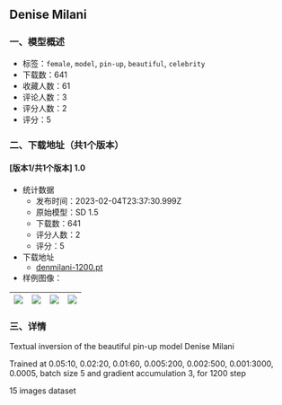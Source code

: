 ## Denise Milani
### 一、模型概述

- 标签：`female`, `model`, `pin-up`, `beautiful`, `celebrity`
- 下载数：641
- 收藏人数：61
- 评论人数：3
- 评分人数：2
- 评分：5

### 二、下载地址（共1个版本）

#### [版本1/共1个版本] 1.0

- 统计数据
  - 发布时间：2023-02-04T23:37:30.999Z
  - 原始模型：SD 1.5
  - 下载数：641
  - 评分人数：2
  - 评分：5
- 下载地址
  - [denmilani-1200.pt](https://civitai.com/api/download/models/7859)
- 样例图像：

| <img src="https://image.civitai.com/xG1nkqKTMzGDvpLrqFT7WA/52436df5-d4ca-4503-fdc9-0a66f43a7400/width=450/73910.jpeg" /> | <img src="https://image.civitai.com/xG1nkqKTMzGDvpLrqFT7WA/8f4bb607-5212-4ee4-f87a-504661416200/width=450/73915.jpeg" /> | <img src="https://image.civitai.com/xG1nkqKTMzGDvpLrqFT7WA/8472b661-b84f-4c15-42e7-b7ae7412af00/width=450/73914.jpeg" /> | <img src="https://image.civitai.com/xG1nkqKTMzGDvpLrqFT7WA/18c3ed97-19ed-4574-c193-5ea8343ce500/width=450/73913.jpeg" /> |
| ---- | ---- | ---- | ---- |


### 三、详情
<p>Textual inversion of the beautiful pin-up model Denise Milani</p><p>Trained at 0.05:10, 0.02:20, 0.01:60, 0.005:200, 0.002:500, 0.001:3000, 0.0005, batch size 5 and gradient accumulation 3, for 1200 step</p><p>15 images dataset</p>